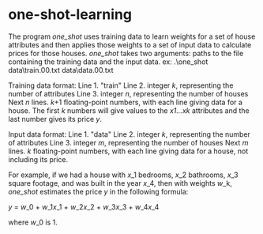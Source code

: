 # one-shot-learning
The program *one_shot* uses training data to learn weights for a set of house attributes and then applies those weights to a set of input data to calculate prices for those houses. *one_shot* takes two arguments: paths to the file containing the training data and the input data. 
ex: .\one_shot data\train.00.txt data\data.00.txt

Training data format:
Line 1. "train"
Line 2. integer *k*, representing the number of attributes
Line 3. integer *n*, representing the number of houses
Next *n* lines. *k*+1 floating-point numbers, with each line giving data for a house. The first *k* numbers will give values to the *x*_1...*x*_*k* attributes and the last number gives its price *y*. 

Input data format:
Line 1. "data"
Line 2. integer *k*, representing the number of attributes
Line 3. integer *m*, representing the number of houses
Next *m* lines. *k* floating-point numbers, with each line giving data for a house, not including its price. 

For example, if we had a house with *x*_1 bedrooms, *x*_2 bathrooms, *x*_3 square footage, and was built in the year *x*_4, then with weights *w*_k, *one_shot* estimates the price *y* in the following formula:

*y* = *w*_0 + *w*_1*x*_1 + *w*_2*x*_2 + *w*_3*x*_3 + *w*_4*x*_4

where *w*_0 is 1. 


